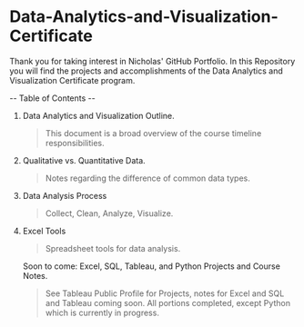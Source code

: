 # Data-Analytics-and-Visualization-Certificate

Thank you for taking interest in Nicholas' GitHub Portfolio. In this Repository you will find the projects and accomplishments of the Data Analytics and Visualization Certificate program. 

-- Table of Contents --

1. Data Analytics and Visualization Outline.
     > This document is a broad overview of the course timeline responsibilities.
2. Qualitative vs. Quantitative Data.
     > Notes regarding the difference of common data types.
3. Data Analysis Process
     > Collect, Clean, Analyze, Visualize.
4. Excel Tools
     > Spreadsheet tools for data analysis.
   
    Soon to come: Excel, SQL, Tableau, and Python Projects and Course Notes. 
     > See Tableau Public Profile for Projects, notes for Excel and SQL and Tableau coming soon.
     > All portions completed, except Python which is currently in progress. 
